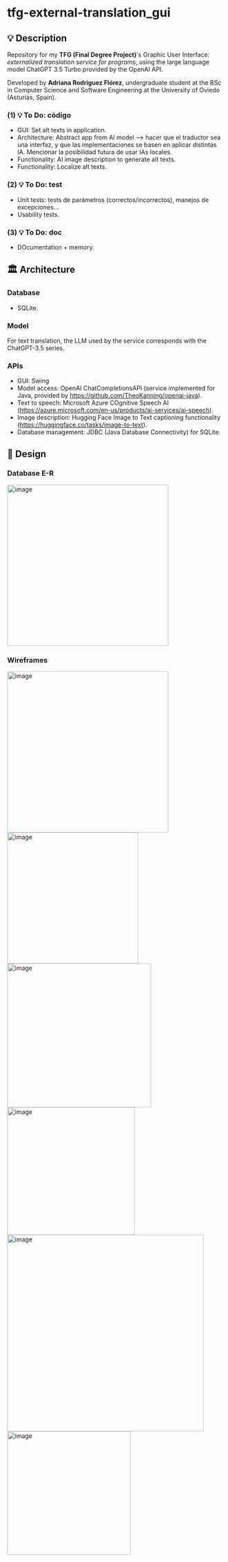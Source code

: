 # tfg-external-translation_gui

## 💡 Description
Repository for my **TFG (Final Degree Project)**'s Graphic User Interface: 
_externalized translation service for programs_, using the large language model ChatGPT 3.5 Turbo provided by the OpenAI API.

Developed by **Adriana Rodríguez Flórez**, undergraduate student at the BSc in Computer Science
and Software Engineering at the University of Oviedo (Asturias, Spain).


### (1) 💡 To Do: código
* GUI: Set alt texts in application.
* Architecture: Abstract app from AI model --> hacer que el traductor sea una interfaz, y que las implementaciones se basen en aplicar distintas IA. Mencionar la posibilidad futura de usar IAs locales.
* Functionality: AI image description to generate alt texts.
* Functionality: Localize alt texts.

### (2) 💡 To Do: test
* Unit tests: tests de parámetros (correctos/incorrectos), manejos de excepciones...
* Usability tests.

### (3) 💡 To Do: doc
* DOcumentation + memory.


## 🏛️ Architecture

### Database
* SQLite.

### Model
For text translation, the LLM used by the service corresponds with the ChatGPT-3.5 series. 

### APIs
* GUI: Swing
* Model access: OpenAI ChatCompletionsAPI (service implemented for Java, provided by https://github.com/TheoKanning/openai-java).
* Text to speech: Microsoft Azure COgnitive Speech AI (https://azure.microsoft.com/en-us/products/ai-services/ai-speech).
* Image description: Hugging Face Image to Text captioning functionality (https://huggingface.co/tasks/image-to-text).
* Database management: JDBC (Java Database Connectivity) for SQLite.



## 📅 Design

### Database E-R
<img width="374" alt="image" src="https://github.com/adrmisty/tfg-external-translation_gui/assets/98897794/6db90df1-4b32-4833-bc93-978e70d1aaa3">


### Wireframes
<img width="374" alt="image" src="https://github.com/adrmisty/tfg-external-translation/assets/98897794/1e6e9412-1052-4e8b-9f26-6095a291be97">
<img width="304" alt="image" src="https://github.com/adrmisty/tfg-external-translation/assets/98897794/e0ed2138-674e-4068-af20-d09b85968719">
<img width="334" alt="image" src="https://github.com/adrmisty/tfg-external-translation/assets/98897794/e8adafc2-eaf3-43bc-b66f-8ad02119927d">
<img width="296" alt="image" src="https://github.com/adrmisty/tfg-external-translation/assets/98897794/9ccb9496-4504-4ca0-b4f4-be3a0af3935c">
<img width="456" alt="image" src="https://github.com/adrmisty/tfg-external-translation/assets/98897794/b9a9cbd1-b9f5-46b3-a3c0-fb4abd9a116f">
<img width="287" alt="image" src="https://github.com/adrmisty/tfg-external-translation/assets/98897794/e71691e9-f336-49dd-bf53-001d0f10b97d">
